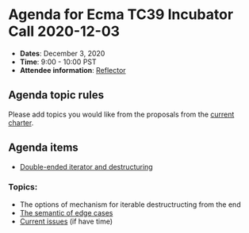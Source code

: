 # Agenda for Ecma TC39 Incubator Call 2020-12-03

- **Dates**: December 3, 2020
- **Time**: 9:00 - 10:00 PST
- **Attendee information**: [Reflector](https://github.com/tc39/Reflector/issues/344)

## Agenda topic rules

Please add topics you would like from the proposals from the [current charter](https://github.com/tc39/incubator-agendas/issues/13).

## Agenda items

- [Double-ended iterator and destructuring](https://github.com/hax/proposal-deiter)

### Topics:

- The options of mechanism for iterable destructructing from the end
- [The semantic of edge cases](https://github.com/tc39/proposal-deiter/blob/main/destructuring.md)
- [Current issues](https://github.com/tc39/proposal-deiter/issues) (if have time)
